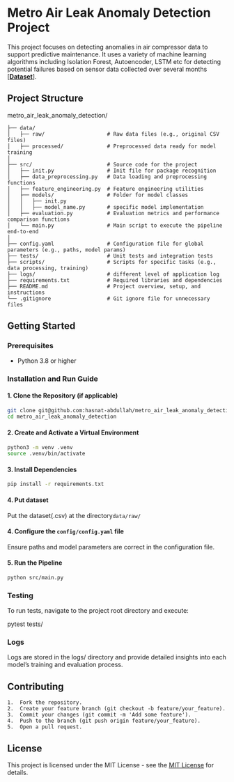 
# Metro Air Leak Anomaly Detection Project

This project focuses on detecting anomalies in air compressor data to support predictive maintenance. It uses a variety of machine learning algorithms including Isolation Forest, Autoencoder, LSTM etc for detecting potential failures based on sensor data collected over several months [[**Dataset**](https://archive.ics.uci.edu/dataset/791/metropt%2B3%2Bdataset)].

## Project Structure

metro_air_leak_anomaly_detection/
```
├── data/
│   ├── raw/                    # Raw data files (e.g., original CSV files)
│   ├── processed/              # Preprocessed data ready for model training
│
├── src/                        # Source code for the project
│   ├── init.py                 # Init file for package recognition
│   ├── data_preprocessing.py   # Data loading and preprocessing functions
│   ├── feature_engineering.py  # Feature engineering utilities
│   ├── models/                 # Folder for model classes
│   │   ├── init.py
│   │   ├── model_name.py       # specific model implementation
│   ├── evaluation.py           # Evaluation metrics and performance comparison functions
│   └── main.py                 # Main script to execute the pipeline end-to-end
│
├── config.yaml                 # Configuration file for global parameters (e.g., paths, model params)
├── tests/                      # Unit tests and integration tests
├── scripts/                    # Scripts for specific tasks (e.g., data processing, training)
├── logs/                       # different level of application log
├── requirements.txt            # Required libraries and dependencies
├── README.md                   # Project overview, setup, and instructions
└── .gitignore                  # Git ignore file for unnecessary files
```


## Getting Started

### Prerequisites
- Python 3.8 or higher

### Installation and Run Guide

#### 1. Clone the Repository (if applicable)

```bash
git clone git@github.com:hasnat-abdullah/metro_air_leak_anomaly_detection.git
cd metro_air_leak_anomaly_detection
```

#### 2. Create and Activate a Virtual Environment

```bash
python3 -m venv .venv
source .venv/bin/activate
```

#### 3. Install Dependencies

```bash
pip install -r requirements.txt
```

#### 4. Put dataset

Put the dataset(.csv) at the directory`data/raw/`

#### 4. Configure the `config/config.yaml` file

Ensure paths and model parameters are correct in the configuration file.

#### 5. Run the Pipeline

```bash
python src/main.py
```


### Testing

To run tests, navigate to the project root directory and execute:

pytest tests/

### Logs

Logs are stored in the logs/ directory and provide detailed insights into each model’s training and evaluation process.

## Contributing

	1.	Fork the repository.
	2.	Create your feature branch (git checkout -b feature/your_feature).
	3.	Commit your changes (git commit -m 'Add some feature').
	4.	Push to the branch (git push origin feature/your_feature).
	5.	Open a pull request.

## License

This project is licensed under the MIT License - see the [MIT License](https://opensource.org/licenses/MIT) for details.